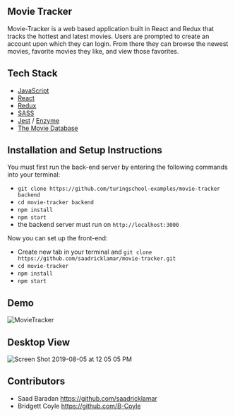 ## Movie Tracker

Movie-Tracker is a web based application built in React and Redux that tracks the hottest and latest movies. Users are prompted to create an account upon which they can login. From there they can browse the newest movies, favorite movies they like, and view those favorites. 

## Tech Stack

* [JavaScript](https://www.javascript.com/)
* [React](https://reactjs.org/)
* [Redux](https://redux.js.org/)
* [SASS](https://sass-lang.com/)
* [Jest](https://jestjs.io/) / [Enzyme](https://airbnb.io/enzyme/)
* [The Movie Database](https://www.themoviedb.org/?language=en-US)

## Installation and Setup Instructions

You must first run the back-end server by entering the following commands into your terminal:

* `git clone https://github.com/turingschool-examples/movie-tracker backend`
* `cd movie-tracker backend`
* `npm install`
* `npm start`
* the backend server must run on `http://localhost:3000`

Now you can set up the front-end:

* Create new tab in your terminal and `git clone https://github.com/saadricklamar/movie-tracker.git`
* `cd movie-tracker`
* `npm install`
* `npm start`

## Demo

![MovieTracker](https://user-images.githubusercontent.com/42000931/60402342-7e942000-9b4b-11e9-875f-a0da9638f87c.gif)

## Desktop View

![Screen Shot 2019-08-05 at 12 05 05 PM](https://user-images.githubusercontent.com/42000931/62493266-e9a9c580-b78d-11e9-81f6-edbfe2a0099d.png)


## Contributors

* Saad Baradan https://github.com/saadricklamar
* Bridgett Coyle https://github.com/B-Coyle
